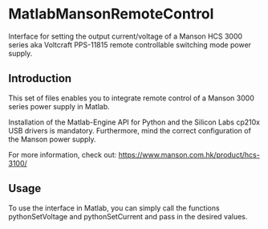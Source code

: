 # MatlabMansonRemoteControl
Interface for setting the output current/voltage of a Manson HCS 3000 series aka Voltcraft PPS-11815 remote controllable switching mode power supply.


## Introduction
This set of files enables you to integrate remote control of a Manson 3000 series power supply in Matlab. 

Installation of the Matlab-Engine API for Python and the Silicon Labs cp210x USB drivers is mandatory.
Furthermore, mind the correct configuration of the Manson power supply.

For more information, check out:
https://www.manson.com.hk/product/hcs-3100/

## Usage

To use the interface in Matlab, you can simply call the functions pythonSetVoltage and pythonSetCurrent and pass in the desired values.
